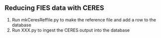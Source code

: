 Reducing FIES data with CERES
-----------------------------

   1. Run mkCeresReffile.py to make the reference file and add a row to the database
   1. Run XXX.py to ingest the CERES output into the database
